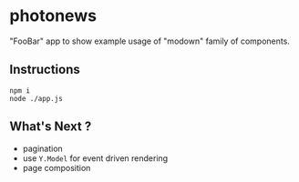 
photonews
=========

"FooBar" app to show example usage of "modown" family of components.

## Instructions

    npm i
    node ./app.js


## What's Next ?

- pagination
- use `Y.Model` for event driven rendering
- page composition
